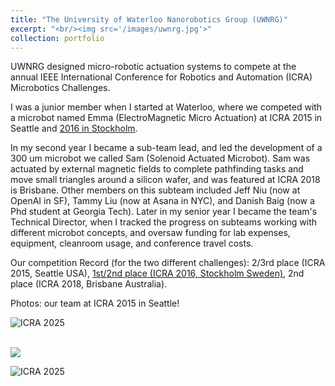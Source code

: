 ```yaml
---
title: "The University of Waterloo Nanorobotics Group (UWNRG)"
excerpt: "<br/><img src='/images/uwnrg.jpg'>"
collection: portfolio
---
```


UWNRG designed micro-robotic actuation systems to compete at the annual IEEE International Conference for Robotics and Automation (ICRA) Microbotics Challenges. 

I was a junior member when I started at Waterloo, where we competed with a microbot named Emma (ElectroMagnetic Micro Actuation) at ICRA 2015 in Seattle and [2016 in Stockholm](https://uwaterloo.ca/nanotechnology-engineering/news/congrats-uws-nanorobotics-group-icra-wins). 

In my second year I became a sub-team lead, and led the development of a 300 um microbot we called Sam (Solenoid Actuated Microbot). Sam was actuated by external magnetic fields to complete pathfinding tasks and move small triangles around a silicon wafer, and was featured at ICRA 2018 is Brisbane. Other members on this subteam included Jeff Niu (now at OpenAI in SF), Tammy Liu (now at Asana in NYC), and Danish Baig (now a Phd student at Georgia Tech). Later in my senior year I became the team's Technical Director, when I tracked the progress on subteams working with different microbot concepts, and oversaw funding for lab expenses, equipment, cleanroom usage, and conference travel costs. 

Our competition Record (for the two different challenges): 2/3rd place (ICRA 2015, Seattle USA), [1st/2nd place (ICRA 2016, Stockholm Sweden)](https://ewh.ieee.org/soc/ras/conf/fullysponsored/icra/2016/www.icra2016.org/conference/challenges/index.html), 2nd place (ICRA 2018, Brisbane Australia). 

Photos: our team at ICRA 2015 in Seattle!

![ICRA 2025](manasakani.github.io/images/ICRA2015.jpg)

<br/><img src='manasakani.github.io/images/ICRA2015.jpg'>

![ICRA 2025](manasakani.github.io/images/ICRA2015-2.jpg)